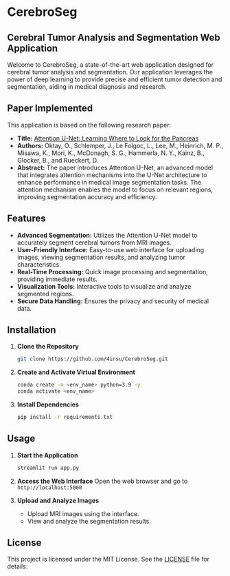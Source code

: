 # CerebroSeg

## Cerebral Tumor Analysis and Segmentation Web Application

Welcome to CerebroSeg, a state-of-the-art web application designed for cerebral tumor analysis and segmentation. Our application leverages the power of deep learning to provide precise and efficient tumor detection and segmentation, aiding in medical diagnosis and research.

## Paper Implemented

This application is based on the following research paper:
- **Title:** [Attention U-Net: Learning Where to Look for the Pancreas](https://paperswithcode.com/paper/attention-u-net-learning-where-to-look-for)
- **Authors:** Oktay, O., Schlemper, J., Le Folgoc, L., Lee, M., Heinrich, M. P., Misawa, K., Mori, K., McDonagh, S. G., Hammerla, N. Y., Kainz, B., Glocker, B., and Rueckert, D.
- **Abstract:** The paper introduces Attention U-Net, an advanced model that integrates attention mechanisms into the U-Net architecture to enhance performance in medical image segmentation tasks. The attention mechanism enables the model to focus on relevant regions, improving segmentation accuracy and efficiency.

## Features

- **Advanced Segmentation:** Utilizes the Attention U-Net model to accurately segment cerebral tumors from MRI images.
- **User-Friendly Interface:** Easy-to-use web interface for uploading images, viewing segmentation results, and analyzing tumor characteristics.
- **Real-Time Processing:** Quick image processing and segmentation, providing immediate results.
- **Visualization Tools:** Interactive tools to visualize and analyze segmented regions.
- **Secure Data Handling:** Ensures the privacy and security of medical data.

## Installation

1. **Clone the Repository**
    ```bash
    git clone https://github.com/4insu/CerebroSeg.git
    ```

2. **Create and Activate Virtual Environment**
    ```bash
    conda create -n <env_name> python=3.9 -y
    conda activate <env_name>
    ```

3. **Install Dependencies**
    ```bash
    pip install -r requirements.txt
    ```

## Usage

1. **Start the Application**
    ```bash
    streamlit run app.py
    ```

2. **Access the Web Interface**
    Open the web browser and go to `http://localhost:5000`

3. **Upload and Analyze Images**
    - Upload MRI images using the interface.
    - View and analyze the segmentation results.

## License

This project is licensed under the MIT License. See the [LICENSE](https://github.com/4insu/CerebroSeg/blob/main/LICENSE) file for details.